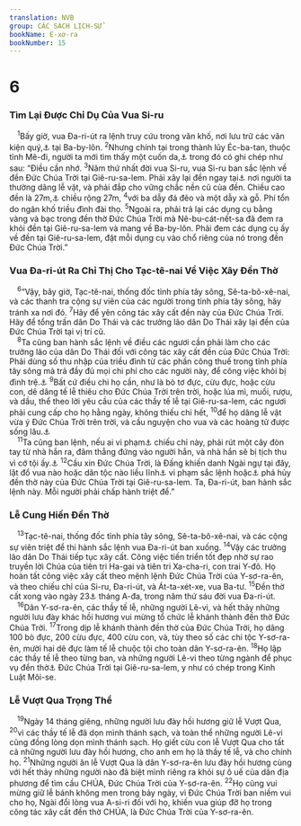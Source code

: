 ```yaml
---
translation: NVB
group: CÁC SÁCH LỊCH-SỬ
bookName: E-xơ-ra 
bookNumber: 15
---
```


<div class="title"><h1>6</h1><h3>Tìm Lại Được Chỉ Dụ Của Vua Si-ru </h3></div>
<span class="verse exo_6_1"> <sup>1</sup>Bấy giờ, vua Đa-ri-út ra lệnh truy cứu trong văn khố, nơi lưu trữ các văn kiện quý,<a data-toggle="tooltip" data-placement="bottom" title="Nt: của quý/báu vật">⚓</a> tại Ba-by-lôn. </span>
<span class="verse exo_6_2"><sup>2</sup>Nhưng chính tại trong thành lũy Éc-ba-tan, thuộc tỉnh Mê-đi, người ta mới tìm thấy một cuốn da,<a data-toggle="tooltip" data-placement="bottom" title="Lúc ấy, văn kiện bằng tiếng A-ram viết trên cuốn da">⚓</a> trong đó có ghi chép như sau: “Điều cần nhớ. </span>
<span class="verse exo_6_3"><sup>3</sup>Năm thứ nhất đời vua Si-ru, vua Si-ru ban sắc lệnh về đền Đức Chúa Trời tại Giê-ru-sa-lem. Phải xây lại đền ngay tại<a data-toggle="tooltip" data-placement="bottom" title="Ctd: đền là nơi…">⚓</a> nơi người ta thường dâng lễ vật, và phải đắp cho vững chắc nền cũ của đền. Chiều cao đền là 27m,<a data-toggle="tooltip" data-placement="bottom" title="Nt: 60 am-ma. Một am-ma tương đương với 46cm">⚓</a> chiều rộng 27m, </span>
<span class="verse exo_6_4"><sup>4</sup>với ba dẫy đá đẽo và một dẫy xà gỗ. Phí tổn do ngân khố triều đình đài thọ. </span>
<span class="verse exo_6_5"><sup>5</sup>Ngoài ra, phải trả lại các dụng cụ bằng vàng và bạc trong đền thờ Đức Chúa Trời mà Nê-bu-cát-nết-sa đã đem ra khỏi đền tại Giê-ru-sa-lem và mang về Ba-by-lôn. Phải đem các dụng cụ ấy về đền tại Giê-ru-sa-lem, đặt mỗi dụng cụ vào chổ riêng của nó trong đền Đức Chúa Trời.” <br/></span>
<div class="title"><h3>Vua Đa-ri-út Ra Chỉ Thị Cho Tạc-tê-nai Về Việc Xây Đền Thờ </h3></div>
<span class="verse exo_6_6"> <sup>6</sup>“Vậy, bây giờ, Tạc-tê-nai, thống đốc tỉnh phía tây sông, Sê-ta-bô-xê-nai, và các thanh tra cộng sự viên của các người trong tỉnh phía tây sông, hãy tránh xa nơi đó. </span>
<span class="verse exo_6_7"><sup>7</sup>Hãy để yên công tác xây cất đền này của Đức Chúa Trời. Hãy để tổng trấn dân Do Thái và các trưởng lão dân Do Thái xây lại đền của Đức Chúa Trời tại vị trí cũ. <br/></span>
<span class="verse exo_6_8"> <sup>8</sup>Ta cũng ban hành sắc lệnh về điều các ngươi cần phải làm cho các trưởng lão của dân Do Thái đối với công tác xây cất đền của Đức Chúa Trời: Phải dùng số thu nhập của triều đình từ các phần công thuế trong tỉnh phía tây sông mà trả đầy đủ mọi chi phí cho các người này, để công việc khỏi bị đình trệ.<a data-toggle="tooltip" data-placement="bottom" title="MT: nói về công việc xây cất chứ không phải việc trả tiền">⚓</a></span>
<span class="verse exo_6_9"><sup>9</sup>Bất cứ điều chi họ cần, như là bò tơ đực, cừu đực, hoặc cừu con, dê dâng tế lễ thiêu cho Đức Chúa Trời trên trời, hoặc lúa mì, muối, rượu, và dầu, thể theo lời yêu cầu của các thầy tế lễ tại Giê-ru-sa-lem, các ngươi phải cung cấp cho họ hằng ngày, không thiếu chi hết, </span>
<span class="verse exo_6_10"><sup>10</sup>để họ dâng lễ vật vừa ý Đức Chúa Trời trên trời, và cầu nguyện cho vua và các hoàng tử được sống lâu.<a data-toggle="tooltip" data-placement="bottom" title="Nt: cầu nguyện cho sự sống của vua và…">⚓</a><br/></span>
<span class="verse exo_6_11"> <sup>11</sup>Ta cũng ban lệnh, nếu ai vi phạm<a data-toggle="tooltip" data-placement="bottom" title="Ctd: thay đổi">⚓</a> chiếu chỉ này, phải rút một cây đòn tay từ nhà hắn ra, đâm thẳng đứng vào người hắn, và nhà hắn sẽ bị tịch thu vì cớ tội ấy.<a data-toggle="tooltip" data-placement="bottom" title="MT: không rõ nghĩa">⚓</a></span>
<span class="verse exo_6_12"><sup>12</sup>Cầu xin Đức Chúa Trời, là Đấng khiến danh Ngài ngự tại đây, lật đổ vua nào hoặc dân tộc nào liều lĩnh<a data-toggle="tooltip" data-placement="bottom" title="Nt: giơ tay lên">⚓</a> vi phạm sắc lệnh hoặc<a data-toggle="tooltip" data-placement="bottom" title="Ctd: bằng cách">⚓</a> phá hủy đền thờ này của Đức Chúa Trời tại Giê-ru-sa-lem. Ta, Đa-ri-út, ban hành sắc lệnh này. Mỗi người phải chấp hành triệt để.” <br/></span>
<div class="title"><h3>Lễ Cung Hiến Đền Thờ </h3></div>
<span class="verse exo_6_13"> <sup>13</sup>Tạc-tê-nai, thống đốc tỉnh phía tây sông, Sê-ta-bô-xê-nai, và các cộng sự viên triệt để thi hành sắc lệnh vua Đa-ri-út ban xuống. </span>
<span class="verse exo_6_14"><sup>14</sup>Vậy các trưởng lão dân Do Thái tiếp tục xây cất. Công việc tiến triển tốt đẹp nhờ sự rao truyền lời Chúa của tiên tri Ha-gai và tiên tri Xa-cha-ri, con trai Y-đô. Họ hoàn tất công việc xây cất theo mệnh lệnh Đức Chúa Trời của Y-sơ-ra-ên, và theo chiếu chỉ của Si-ru, Đa-ri-út, và Át-ta-xét-xe, vua Ba-tư. </span>
<span class="verse exo_6_15"><sup>15</sup>Đền thờ cất xong vào ngày 23<a data-toggle="tooltip" data-placement="bottom" title="Tháng A-đa là tháng thứ 12 theo lịch Ba-by-lôn, khoảng 15 tháng 2 đến 15 tháng 3 tây lịch">⚓</a> tháng A-đa, trong năm thứ sáu đời vua Đa-ri-út. <br/></span>
<span class="verse exo_6_16"> <sup>16</sup>Dân Y-sơ-ra-ên, các thầy tế lễ, những người Lê-vi, và hết thảy những người lưu đày khác hồi hương vui mừng tổ chức lễ khánh thành đền thờ Đức Chúa Trời. </span>
<span class="verse exo_6_17"><sup>17</sup>Trong dịp lễ khánh thành đền thờ của Đức Chúa Trời, họ dâng 100 bò đực, 200 cừu đực, 400 cừu con, và, tùy theo số các chi tộc Y-sơ-ra-ên, mười hai dê đực làm tế lễ chuộc tội cho toàn dân Y-sơ-ra-ên. </span>
<span class="verse exo_6_18"><sup>18</sup>Họ lập các thầy tế lễ theo từng ban, và những người Lê-vi theo từng ngành để phục vụ đền thờ<a data-toggle="tooltip" data-placement="bottom" title="MT: để phục vụ Đức Chúa Trời tại Giê-ru-sa-lem">⚓</a> Đức Chúa Trời tại Giê-ru-sa-lem, y như có chép trong Kinh Luật Môi-se. <br/></span>
<div class="title"><h3>Lễ Vượt Qua Trọng Thể </h3></div>
<span class="verse exo_6_19"> <sup>19</sup>Ngày 14 tháng giêng, những người lưu đày hồi hương giữ lễ Vượt Qua, </span>
<span class="verse exo_6_20"><sup>20</sup>vì các thầy tế lễ đã dọn mình thánh sạch, và toàn thể những người Lê-vi cũng đồng lòng dọn mình thánh sạch. Họ giết cừu con lễ Vượt Qua cho tất cả những người lưu đày hồi hương, cho anh em họ là thầy tế lễ, và cho chính họ. </span>
<span class="verse exo_6_21"><sup>21</sup>Những người ăn lễ Vượt Qua là dân Y-sơ-ra-ên lưu đày hồi hương cùng với hết thảy những người nào đã biệt mình riêng ra khỏi sự ô uế của dân địa phương để tìm cầu CHÚA, Đức Chúa Trời của Y-sơ-ra-ên. </span>
<span class="verse exo_6_22"><sup>22</sup>Họ cũng vui mừng giữ lễ bánh không men trong bảy ngày, vì Đức Chúa Trời ban niềm vui cho họ, Ngài đổi lòng vua A-si-ri đối với họ, khiến vua giúp đỡ họ trong công tác xây cất đền thờ CHÚA, là Đức Chúa Trời của Y-sơ-ra-ên. <br/></span>
